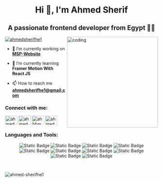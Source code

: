 








<h1 align="center">Hi 👋, I'm Ahmed Sherif</h1>
<h2 align="center">A passionate frontend developer from Egypt 🧑‍💻</h2>
<img align="right" alt="coding" width="300" src="https://media2.giphy.com/media/v1.Y2lkPTc5MGI3NjExMjdzOHZuNnFlMmI2MmltOHk0aHIzNmZ0NjgweGZ5Njhia2QwdXBiMCZlcD12MV9pbnRlcm5hbF9naWZfYnlfaWQmY3Q9Zw/CrFLL3CnRpw5ddlBMm/giphy.webp">

<p align="left"> <a href="https://twitter.com/ahmedsherifhe1" target="blank"><img src="https://img.shields.io/twitter/follow/ahmedsherifhe1?logo=twitter&style=for-the-badge" alt="ahmedsherifhe1" /></a> </p>

- 🔭 I’m currently working on **<a href="https://www.msp-alazhar.tech/">MSP-Website</a>**

- 🌱 I’m currently learning **Framer Motion With React JS**

- 📫 How to reach me **ahmedsherifhe1@gmail.com**

<h3 align="left">Connect with me:</h3>
<p align="left">
<a href="https://twitter.com/ahmedsherifhe1" target="blank"><img align="center" src="https://raw.githubusercontent.com/rahuldkjain/github-profile-readme-generator/master/src/images/icons/Social/twitter.svg" alt="ahmedsherifhe1" height="30" width="40" /></a>
<a href="https://fb.com/ahmed sherif" target="blank"><img align="center" src="https://raw.githubusercontent.com/rahuldkjain/github-profile-readme-generator/master/src/images/icons/Social/facebook.svg" alt="ahmed sherif" height="30" width="40" /></a>
<a href="https://instagram.com/ahhhmmeed_sheerif" target="blank"><img align="center" src="https://raw.githubusercontent.com/rahuldkjain/github-profile-readme-generator/master/src/images/icons/Social/instagram.svg" alt="ahhhmmeed_sheerif" height="30" width="40" /></a>
<a href="https://www.behance.net/ahmed sherif" target="blank"><img align="center" src="https://raw.githubusercontent.com/rahuldkjain/github-profile-readme-generator/master/src/images/icons/Social/behance.svg" alt="ahmed sherif" height="30" width="40" /></a>
</p>
<center>
  
<h3 align="left">Languages and Tools:</h3>

![Static Badge](https://img.shields.io/badge/HTML5-%23?style=for-the-badge&logo=html5&logoColor=%23fff&labelColor=%23111111&color=%23333333&link=https%3A%2F%2Fwww.youtube.com%2Fwatch%3Fv%3D6QAELgirvjs%26list%3DPLDoPjvoNmBAw_t_XWUFbBX-c9MafPk9ji)
![Static Badge](https://img.shields.io/badge/CSS3-%23?style=for-the-badge&logo=css3&logoColor=%23fff&labelColor=%23111111&color=%23333333&link=https%3A%2F%2Fwww.youtube.com%2Fwatch%3Fv%3DX1ulCwyhCVM%26list%3DPLDoPjvoNmBAzjsz06gkzlSrlev53MGIKe)
![Static Badge](https://img.shields.io/badge/javascript-CA4245?style=for-the-badge&logo=javascript&logoColor=%23F7DF1E&labelColor=%23111&color=%23333&link=https%3A%2F%2Fwww.youtube.com%2Fwatch%3Fv%3DGM6dQBmc-Xg%26list%3DPLDoPjvoNmBAx3kiplQR_oeDqLDBUDYwVv)
![Static Badge](https://img.shields.io/badge/typescript-CA4245?style=for-the-badge&logo=typescript&logoColor=%233178C6&labelColor=%23111&color=%23333&link=https%3A%2F%2Fwww.youtube.com%2Fwatch%3Fv%3DyUndnE-2osg%26list%3DPLDoPjvoNmBAy532K9M_fjiAmrJ0gkCyLJ)
![Static Badge](https://img.shields.io/badge/sass-CA4245?style=for-the-badge&logo=sass&logoColor=%23CC6699&labelColor=%23111&color=%23333&link=https%3A%2F%2Fwww.youtube.com%2Fwatch%3Fv%3DDi_RlcpkpN4%26list%3DPLDoPjvoNmBAzlpyFHOaB3b-eubmF0TAV2)
![Static Badge](https://img.shields.io/badge/json-%23?style=for-the-badge&logo=json&logoColor=%23fff&labelColor=%23111111&color=%23333333&link=https%3A%2F%2Fwww.youtube.com%2Fwatch%3Fv%3DCLpmD7hxiBs%26list%3DPLDoPjvoNmBAwH_PyuEFjk3OvXflJJrDRQ)
![Static Badge](https://img.shields.io/badge/Tailwind%20CSS-CA4245?style=for-the-badge&logo=tailwindcss&logoColor=%2306B6D4&labelColor=%23111&color=%23333&link=https%3A%2F%2Fwww.youtube.com%2Fwatch%3Fv%3DFA1mXzhDMxM%26list%3DPLxbVBWjVdAEjmn2KbE1886vVkPv1Iu67J)
![Static Badge](https://img.shields.io/badge/REACT%20JS-CA4245?style=for-the-badge&logo=react&logoColor=%2361DAFB&labelColor=%23111&color=%23333&link=https%3A%2F%2Fwww.youtube.com%2Fwatch%3Fv%3Dp8nOfP2fw24%26list%3DPLQtNtS-WfRa9LbmD8ON7rWhn-AtKTGdkn)
![Static Badge](https://img.shields.io/badge/REACT%20ROUTER-%23?style=for-the-badge&logo=reactrouter&logoColor=%23CA4245&labelColor=%23111&color=%23333&link=https%3A%2F%2Fwww.youtube.com%2Fwatch%3Fv%3Dp8nOfP2fw24%26list%3DPLQtNtS-WfRa9LbmD8ON7rWhn-AtKTGdkn)
![Static Badge](https://img.shields.io/badge/Redux%20Toolkit-%23?style=for-the-badge&logo=redux&logoColor=%23764ABC&labelColor=%23111111&color=%23333333&link=https%3A%2F%2Fwww.youtube.com%2Fwatch%3Fv%3Dp8nOfP2fw24%26list%3DPLQtNtS-WfRa9LbmD8ON7rWhn-AtKTGdkn)

</center>
<br>


<p><img align="left" src="https://github-readme-stats.vercel.app/api/top-langs?username=ahmed-sherifhe1&show_icons=true&locale=en&layout=compact" alt="ahmed-sherifhe1" /></p>

<!--<p>&nbsp;<img align="center" src="https://github-readme-stats.vercel.app/api?username=ahmed-sherifhe1&show_icons=true&locale=en" alt="ahmed-sherifhe1" /></p>

<p><img align="center" src="https://github-readme-streak-stats.herokuapp.com/?user=ahmed-sherifhe1&" alt="ahmed-sherifhe1" /></p>
-->

